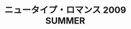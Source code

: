 ---
logo: images/ニュータイプ・ロマンス 2009 SUMMER.jpg
title: ニュータイプ・ロマンス 2009 SUMMER
subTitle: 暂无资源，如果你拥有该资源，可点击此处向我们提交反馈

category: 其他

hasResource: false
---